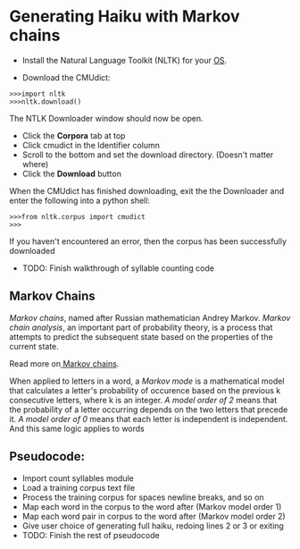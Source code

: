 # Generating Haiku with Markov chains

- Install the Natural Language Toolkit (NLTK) for your [OS](https://www.nltk/install.html).

- Download the CMUdict:

```
>>>import nltk
>>>nltk.download()
```

The NTLK Downloader window should now be open.
- Click the **Corpora** tab at top
- Click cmudict in the Identifier column
- Scroll to the bottom and set the download directory. (Doesn't matter where)
- Click the **Download** button

When the CMUdict has finished downloading, exit the the Downloader and enter the following into a python shell:
```
>>>from nltk.corpus import cmudict
>>>
```

If you haven't encountered an error, then the corpus has been successfully downloaded

- TODO: Finish walkthrough of syllable counting code

## Markov Chains

_Markov chains_, named after Russian mathematician Andrey Markov. _Markov chain analysis_, an important part of probability theory, is a process that attempts to predict the subsequent state based on the properties of the current state.

Read more on[ Markov chains](https://en.wikipedia.org/wiki/Markov_chain).


When applied to letters in a word, a _Markov mode_ is a mathematical model that calculates a letter's probability of occurence based on the previous k consecutive letters, where k is an integer. _A model order of 2_ means that the probability of a letter occurring depends on the two letters that precede it. _A model order of 0_ means that each letter is independent is independent. And this same logic applies to words

## Pseudocode:

- Import count syllables module
- Load a training corpus text file
- Process the training corpus for spaces newline breaks, and so on
- Map each word in the corpus to the word after (Markov model order 1)
- Map each word pair in corpus to the word after (Markov model order 2)
- Give user choice of generating full haiku, redoing lines 2 or 3 or exiting
- TODO: Finish the rest of pseudocode